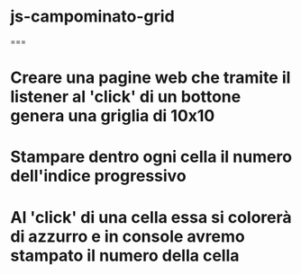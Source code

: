 # js-campominato-grid

===

# Creare una pagine web che tramite il listener al 'click' di un bottone genera una griglia di 10x10
# Stampare dentro ogni cella il numero dell'indice progressivo
# Al 'click' di una cella essa si colorerà di azzurro e in console avremo stampato il numero della cella